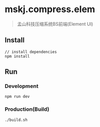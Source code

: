 # mskj.compress.elem

> 孟山科技压缩系统BS前端(Element UI)

## Install

```bush
// install dependencies
npm install
```
## Run

### Development
```bush
npm run dev
```
### Production(Build)
```bush
./build.sh
```
